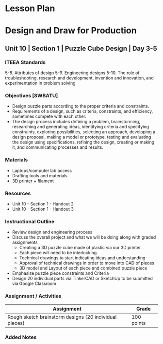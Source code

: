 # Lesson Plan

# Design and Draw for Production

## Unit 10 | Section 1 | Puzzle Cube Design | Day 3-5

### ITEEA Standards
  5-8. Attributes of design
  5-9. Engineering designs
  5-10. The role of troubleshooting, research and development, invention and innovation, and experimentation in problem solving

### Objectives [SWBATU]

- Design puzzle parts according to the proper criteria and constraints.
- Requirements of a design, such as criteria, constraints, and efficiency, sometimes compete with each other.
- The design process includes defining a problem, brainstorming, researching and generating ideas, identifying criteria and specifying constraints, exploring possibilities, selecting an approach, developing a design proposal, making a model or prototype, testing and evaluating the design using specifications, refining the design, creating or making it, and communicating processes and results.

### Materials
- Laptops/computer lab access
- Drafting tools and materials
- 3D printer + filament

### Resources

- Unit 10 - Section 1 - Handout 2
- Unit 10 - Section 1 - Handout 3

### Instructional Outline

- Review design and engineering process
- Discuss the overall project and what we will be doing along with graded assignments
  - Creating a 3D puzzle cube made of plastic via our 3D printer
  - Each piece will need to be interlocking
  - Technical drawings to start indicating ideas and understanding
  - Approval of technical drawings in order to move into CAD of pieces
  - 3D model and Layout of each piece and combined puzzle piece
- Emphasize puzzle piece constraints and Criteria
- Design 20 individual parts via TinkerCAD or SketchUp to be submitted via Google Classroom

### Assignment / Activities

| Assignment  | Grade |
| ------------- | ------------- |
| Rough sketch brainstorm designs (20 individual pieces)  | 100 points  |

### Added Notes
